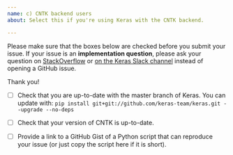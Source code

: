 ```yaml
---
name: c) CNTK backend users
about: Select this if you're using Keras with the CNTK backend.

---
```


Please make sure that the boxes below are checked before you submit your issue.
If your issue is an **implementation question**, please ask your question on [StackOverflow](http://stackoverflow.com/questions/tagged/keras) or [on the Keras Slack channel](https://keras-slack-autojoin.herokuapp.com/) instead of opening a GitHub issue.

Thank you!

- [ ] Check that you are up-to-date with the master branch of Keras. You can update with:
`pip install git+git://github.com/keras-team/keras.git --upgrade --no-deps`

- [ ] Check that your version of CNTK is up-to-date.

- [ ] Provide a link to a GitHub Gist of a Python script that can reproduce your issue (or just copy the script here if it is short).
